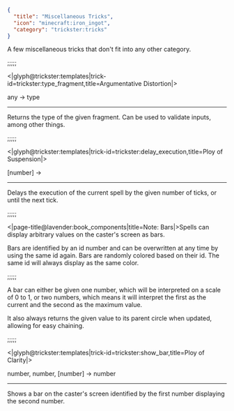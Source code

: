```json
{
  "title": "Miscellaneous Tricks",
  "icon": "minecraft:iron_ingot",
  "category": "trickster:tricks"
}
```

A few miscellaneous tricks that don't fit into any other category.

;;;;;

<|glyph@trickster:templates|trick-id=trickster:type_fragment,title=Argumentative Distortion|>

any -> type

---

Returns the type of the given fragment. Can be used to validate inputs, among other things.

;;;;;

<|glyph@trickster:templates|trick-id=trickster:delay_execution,title=Ploy of Suspension|>

[number] ->

---

Delays the execution of the current spell by the given number of ticks, or until the next tick.

;;;;;

<|page-title@lavender:book_components|title=Note: Bars|>Spells can display arbitrary values on the caster's screen as bars.


Bars are identified by an id number and can be overwritten at any time by using the same id again.
Bars are randomly colored based on their id. The same id will always display as the same color.

;;;;;

A bar can either be given one number, which will be interpreted on a scale of 0 to 1, or two numbers, 
which means it will interpret the first as the current and the second as the maximum value.


It also always returns the given value to its parent circle when updated, allowing for easy chaining.

;;;;;

<|glyph@trickster:templates|trick-id=trickster:show_bar,title=Ploy of Clarity|>

number, number, [number] -> number

---

Shows a bar on the caster's screen identified by the first number displaying the second number.

